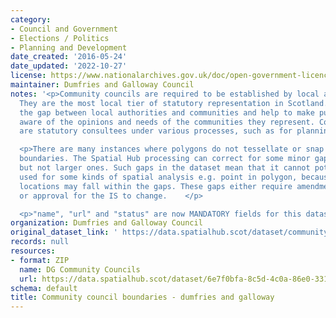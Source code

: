 ```yaml
---
category:
- Council and Government
- Elections / Politics
- Planning and Development
date_created: '2016-05-24'
date_updated: '2022-10-27'
license: https://www.nationalarchives.gov.uk/doc/open-government-licence/version/3/
maintainer: Dumfries and Galloway Council
notes: '<p>Community councils are required to be established by local authorities.
  They are the most local tier of statutory representation in Scotland. They bridge
  the gap between local authorities and communities and help to make public bodies
  aware of the opinions and needs of the communities they represent. Community councils
  are statutory consultees under various processes, such as for planning applications.</p>

  <p>There are many instances where polygons do not tessellate or snap to local authority
  boundaries. The Spatial Hub processing can correct for some minor gap errors (&lt;5m)
  but not larger ones. Such gaps in the dataset mean that it cannot potentially be
  used for some kinds of spatial analysis e.g. point in polygon, because some point
  locations may fall within the gaps. These gaps either require amendment at source
  or approval for the IS to change.    </p>

  <p>"name", "url" and "status" are now MANDATORY fields for this dataset.                                                                                                                                                                                                                                                                                                                                                                                                                                                                                                                                                                                                                                                                                                                                                                                                                                                                                                                                                                                                                                                                                                                                                                                                                                                                                                                                                                                                                                                                                                                                                                                                                           </p>'
organization: Dumfries and Galloway Council
original_dataset_link: ' https://data.spatialhub.scot/dataset/community_council_boundaries-dg'
records: null
resources:
- format: ZIP
  name: DG Community Councils
  url: https://data.spatialhub.scot/dataset/6e7f0bfa-8c5d-4c0a-86e0-33122d74ea01/resource/2c56dc1d-f0f4-41bb-a1f5-310dc6df435a/download/dg_community_councils12843921_polygon.zip
schema: default
title: Community council boundaries - dumfries and galloway
---
```

